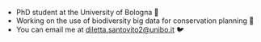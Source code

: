- PhD student at the University of Bologna :seedling:
- Working on the use of biodiversity big data for conservation planning :herb:
- You can email me at diletta.santovito2@unibo.it :bird:

<!--
**dilettasantovito/dilettasantovito** is a ✨ _special_ ✨ repository because its `README.md` (this file) appears on your GitHub profile.

Here are some ideas to get you started:

- 🔭 I’m currently working on ...
- 🌱 I’m currently learning ...
- 👯 I’m looking to collaborate on ...
- 🤔 I’m looking for help with ...
- 💬 Ask me about ...
- 📫 How to reach me: ...
- 😄 Pronouns: ...
- ⚡ Fun fact: ...
-->
